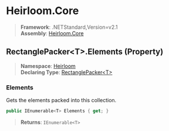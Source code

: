 # Heirloom.Core

> **Framework**: .NETStandard,Version=v2.1  
> **Assembly**: [Heirloom.Core][0]

## RectanglePacker\<T>.Elements (Property)

> **Namespace**: [Heirloom][0]  
> **Declaring Type**: [RectanglePacker\<T>][1]

### Elements

Gets the elements packed into this collection.

```cs
public IEnumerable<T> Elements { get; }
```

> **Returns**: `IEnumerable<T>`

[0]: ../../../Heirloom.Core.md
[1]: ../RectanglePacker[T].md
